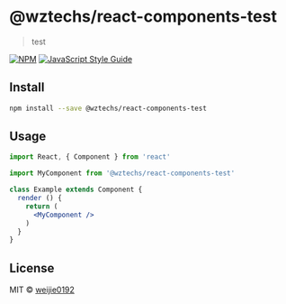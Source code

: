 # @wztechs/react-components-test

> test

[![NPM](https://img.shields.io/npm/v/@wztechs/react-components-test.svg)](https://www.npmjs.com/package/@wztechs/react-components-test) [![JavaScript Style Guide](https://img.shields.io/badge/code_style-standard-brightgreen.svg)](https://standardjs.com)

## Install

```bash
npm install --save @wztechs/react-components-test
```

## Usage

```jsx
import React, { Component } from 'react'

import MyComponent from '@wztechs/react-components-test'

class Example extends Component {
  render () {
    return (
      <MyComponent />
    )
  }
}
```

## License

MIT © [weijie0192](https://github.com/weijie0192)
